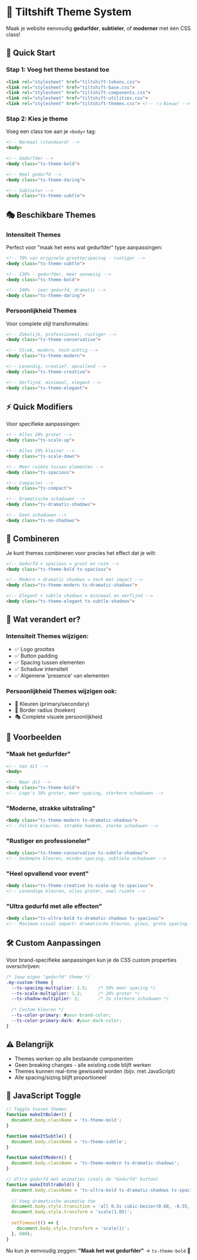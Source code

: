 # 🎨 Tiltshift Theme System

Maak je website eenvoudig **gedurfder**, **subtieler**, of **moderner** met één CSS class!

## 🚀 Quick Start

### Stap 1: Voeg het theme bestand toe
```html
<link rel="stylesheet" href="tiltshift-tokens.css">
<link rel="stylesheet" href="tiltshift-base.css">
<link rel="stylesheet" href="tiltshift-components.css">
<link rel="stylesheet" href="tiltshift-utilities.css">
<link rel="stylesheet" href="tiltshift-themes.css"> <!-- 👈 Nieuw! -->
```

### Stap 2: Kies je theme
Voeg een class toe aan je `<body>` tag:

```html
<!-- Normaal (standaard) -->
<body>

<!-- Gedurfder -->
<body class="ts-theme-bold">

<!-- Heel gedurfd -->
<body class="ts-theme-daring">

<!-- Subtieler -->
<body class="ts-theme-subtle">
```

## 🎭 Beschikbare Themes

### **Intensiteit Themes**
Perfect voor "maak het eens wat gedurfder" type aanpassingen:

```html
<!-- 70% van originele grootte/spacing - rustiger -->
<body class="ts-theme-subtle">

<!-- 130% - gedurfder, meer aanwezig -->
<body class="ts-theme-bold"> 

<!-- 160% - zeer gedurfd, dramatic -->
<body class="ts-theme-daring">
```

### **Persoonlijkheid Themes**
Voor complete stijl transformaties:

```html
<!-- Zakelijk, professioneel, rustiger -->
<body class="ts-theme-conservative">

<!-- Strak, modern, tech-achtig -->
<body class="ts-theme-modern">

<!-- Levendig, creatief, opvallend -->  
<body class="ts-theme-creative">

<!-- Verfijnd, minimaal, elegant -->
<body class="ts-theme-elegant">
```

## ⚡ Quick Modifiers

Voor specifieke aanpassingen:

```html
<!-- Alles 20% groter -->
<body class="ts-scale-up">

<!-- Alles 20% kleiner -->  
<body class="ts-scale-down">

<!-- Meer ruimte tussen elementen -->
<body class="ts-spacious">

<!-- Compacter -->
<body class="ts-compact">

<!-- Dramatische schaduwen -->
<body class="ts-dramatic-shadows">

<!-- Geen schaduwen -->
<body class="ts-no-shadows">
```

## 🔄 Combineren

Je kunt themes combineren voor precies het effect dat je wilt:

```html
<!-- Gedurfd + spacious = groot en ruim -->
<body class="ts-theme-bold ts-spacious">

<!-- Modern + dramatic shadows = tech met impact -->
<body class="ts-theme-modern ts-dramatic-shadows">

<!-- Elegant + subtle shadows = minimaal en verfijnd -->
<body class="ts-theme-elegant ts-subtle-shadows">
```

## 🎯 Wat verandert er?

### **Intensiteit Themes** wijzigen:
- ✅ Logo groottes
- ✅ Button padding  
- ✅ Spacing tussen elementen
- ✅ Schaduw intensiteit
- ✅ Algemene 'presence' van elementen

### **Persoonlijkheid Themes** wijzigen ook:
- 🎨 Kleuren (primary/secondary)
- 📐 Border radius (hoeken)
- 🎭 Complete visuele persoonlijkheid

## 📝 Voorbeelden

### "Maak het gedurfder"
```html
<!-- Van dit -->
<body>

<!-- Naar dit -->
<body class="ts-theme-bold">
<!-- Logo's 30% groter, meer spacing, sterkere schaduwen -->
```

### "Moderne, strakke uitstraling"
```html
<body class="ts-theme-modern ts-dramatic-shadows">
<!-- Fellere kleuren, strakke hoeken, sterke schaduwen -->
```

### "Rustiger en professioneler"
```html  
<body class="ts-theme-conservative ts-subtle-shadows">
<!-- Gedempte kleuren, minder spacing, subtiele schaduwen -->
```

### "Heel opvallend voor event"
```html
<body class="ts-theme-creative ts-scale-up ts-spacious">
<!-- Levendige kleuren, alles groter, veel ruimte -->
```

### "Ultra gedurfd met alle effecten"
```html
<body class="ts-ultra-bold ts-dramatic-shadows ts-spacious">
<!-- Maximum visual impact: dramatische kleuren, glows, grote spacing -->
```

## 🛠️ Custom Aanpassingen

Voor brand-specifieke aanpassingen kun je de CSS custom properties overschrijven:

```css
/* Jouw eigen "gedurfd" theme */
.my-custom-theme {
  --ts-spacing-multiplier: 1.5;    /* 50% meer spacing */
  --ts-scale-multiplier: 1.2;      /* 20% groter */  
  --ts-shadow-multiplier: 2;       /* 2x sterkere schaduwen */
  
  /* Custom kleuren */
  --ts-color-primary: #your-brand-color;
  --ts-color-primary-dark: #your-dark-color;
}
```

## ⚠️ Belangrijk

- Themes werken op alle bestaande componenten
- Geen breaking changes - alle existing code blijft werken
- Themes kunnen real-time gewisseld worden (bijv. met JavaScript)
- Alle spacing/sizing blijft proportioneel

## 🔧 JavaScript Toggle

```javascript
// Toggle tussen themes
function makeItBolder() {
  document.body.className = 'ts-theme-bold';
}

function makeItSubtle() {
  document.body.className = 'ts-theme-subtle';  
}

function makeItModern() {
  document.body.className = 'ts-theme-modern ts-dramatic-shadows';
}

// Ultra gedurfd met animaties (zoals de "Gedurfd" button)
function makeItUltraBold() {
  document.body.className = 'ts-ultra-bold ts-dramatic-shadows ts-spacious';
  
  // Voeg dramatische animatie toe
  document.body.style.transition = 'all 0.5s cubic-bezier(0.68, -0.55, 0.265, 1.55)';
  document.body.style.transform = 'scale(1.05)';
  
  setTimeout(() => {
    document.body.style.transform = 'scale(1)';
  }, 600);
}
```

Nu kun je eenvoudig zeggen: **"Maak het wat gedurfder"** → `ts-theme-bold` 🎯